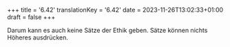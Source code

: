 +++
title = '6.42'
translationKey = '6.42'
date = 2023-11-26T13:02:33+01:00
draft = false
+++

Darum kann es auch keine Sätze der Ethik geben.
Sätze können nichts Höheres ausdrücken.

